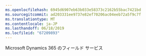 ```yaml
---
ms.openlocfilehash: 6945d6907eb63b033e58373c2162b55bac7421bd
ms.sourcegitcommit: ad203331ee9737e82ef70206ac04eeb72a5f9c7f
ms.translationtype: MT
ms.contentlocale: ja-JP
ms.lasthandoff: 06/18/2019
ms.locfileid: "67209893"
---
```

Microsoft Dynamics 365 のフィールド サービス